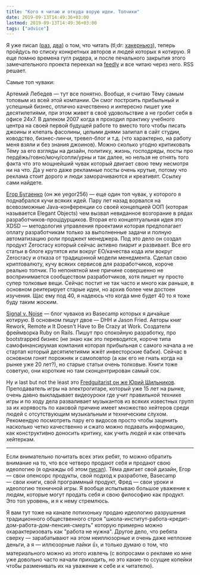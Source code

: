 ```yaml
---
title: "Кого я читаю и откуда ворую идеи. Топчики"
date: 2019-09-13T14:49:36+03:00
lastmod: 2019-09-13T14:49:36+03:00
tags: ["advice"]
---
```


Я уже писал ([раз](/post/what-to-read-1), [два](/post/what-to-read-2)) о том, что читать (tl;dr: [хакерньюз](http://hckrnews.com/)), теперь пройдусь по списку конкретных авторов и людей которых я котирую. Я еще помню времена гугл ридера, и после печального закрытия этого замечательного проекта переехал на [feedly](https://feedly.com/) и все читаю через него. RSS решает.

Самые топ чуваки:

Артемий Лебедев — тут все понятно. Вообще, я считаю Тёму самым топовым из всей этой компании. Он смог построить прибыльный и успешный бизнес, отлично качественно и интересно пишет уже десятилетиями, при этом живет в своё удовольствие а не гробит себя в офисе 24х7. В далеком 2007 когда я проходил практику учебного центра на своей первой будущей работе то вместо того чтобы писать джоины и клепать фасолины, целыми днями залипал в сайт студии, ководство, бизнес-линчи, тревел-блог и т.д. (что характерно, на работу меня взяли и без знания джоинов). Можно сколько угодно критиковать Тёму за его взгляды на дизайн, политику, жизнь, господряды, посты про пердёжь/говно/мочу/сопли/урны и так далее, но нельзя не отнять того факта что это мощнейший чувак который двигает свою тему несмотря ни на что. Да у него даже рекламные посты очень крутые, потому что реклама стоит дорого и люди заморачиваются и креативят. Ссылку сами найдете.

[Егор Бугаенко](https://www.yegor256.com/best.html) (он же yegor256) — еще один топ чувак, у которого я поднабрался кучи всяких идей. Пару лет назад ворвался на всевозможные Java-конференции со своей концепцией ООП (которая называется Elegant Objects) чем вызвал невиданное возгорание в рядах разработчиков-процідурщиков. Вторая его концептуальная идея это XDSD — методология управления проектами которая предполагает оплату разработчикам только за выполненные задачи и полную автоматизацию роли проджект менеджера. Под это дело он создал продукт Zerocracy который сейчас активно пиарит и развивает. Все его статьи в блоге крутятся или вокруг EO/качества кода или вокруг Zerocracy и отказа от традицонной модели менедмента. Сделал свою криптовалюту, кучу всяких сервисов для разработчиков, короче реально топчик.
По непонятной мне причине совершенно не воспринимается сообществом разработчиков, хотя пишет ну просто супер толковые вещи. Сейчас постит не так часто и много как раньше, в основном реитерирует старые идеи, но архив более чем достоен изучения. Щас ему под 40, я надеюсь что когда мне будет 40 то я тоже буду таким жоским. 

[Signal v. Noise](https://m.signalvnoise.com/category/greatest-hits/) — блог чуваков из Basecamp которых я дичайше котирую. В основном пишут двое — DHH и Jason Fried. Авторы книг Rework, Remote и It Doesn't Have to Be Crazy at Work. Создатели фреймворка Ruby on Rails.
Пишут про спокойную разработку, про bootstrapped бизнес (не знаю как это переводится, короче типа самофинансирумая компания которая прибыльная с самого начала а не стартап который десятилетиями жжёт инвесторские бабки). Сейчас в основном гонят порожняк и самоповтор (а как его не гнать когда на рынке уже 20 лет?), но старые статьи очень толковые. Книги тоже советую, они короткие но там сконцентрирован самый сок.

Ну и last but not the least это [Fredguitarist он же Юрий Шильников](https://www.youtube.com/user/fredguitarist/videos). Преподаватель игры на электрогитаре, который уже 15 лет на рынке, очень давно выкладывает видеоуроки где учит правильной технике игры и по ходу дела разваливает музыкантов из всяких известных групп за их корявость по каковой причине имеет множество хейтеров среди людей с отсутствующим музыкальным и техническим слухом. Рекомендую посмотреть пару его видосов просто чтобы заценить насколько четко качественно и сжато можно подавать информацию, как конструктивно доносить критику, как учить людей и как отвечать хейтеркам.

---

Если внимательно почитать всех этих ребят, то можно обратить внимание на то, что все четверо продают себя и продают свою идеологию (я однажды об этом [писал](/post/ideas-1/)). Тёма двигает свой дизайн, Егор — свои опенсорс продукты, свой подход к разработке, Basecamp — свои книги, свой программный продукт, Фред — свои уроки и идеологию техничной игры. Я вообще испытываю большое уважение к людям, которые могут продать себя и свою философию как продукт. Это топ уровень, и я к нему стремлюсь.

Я вам тут тоже на канале потихоньку продаю идеологию разрушения традиционного общественного строя "школа-институт-работа-кредит-дом-работа-дом-пенсия-смерть" которую примерно можно охарактеризовать как "работа не нужна". Другое дело, что ребята сверху — зарабатывают на этом неиллюзорные и очень даже неплохие деньги, а я — иллюзорные лайки 👍, и только думаю о том, что материального можно из этого извлечь (с вопросами о рекламе ко мне уже довольно часто начали приходить, но это какие-то ссущие копейки чтобы разменивать их на уважение к себе и к читателю).
